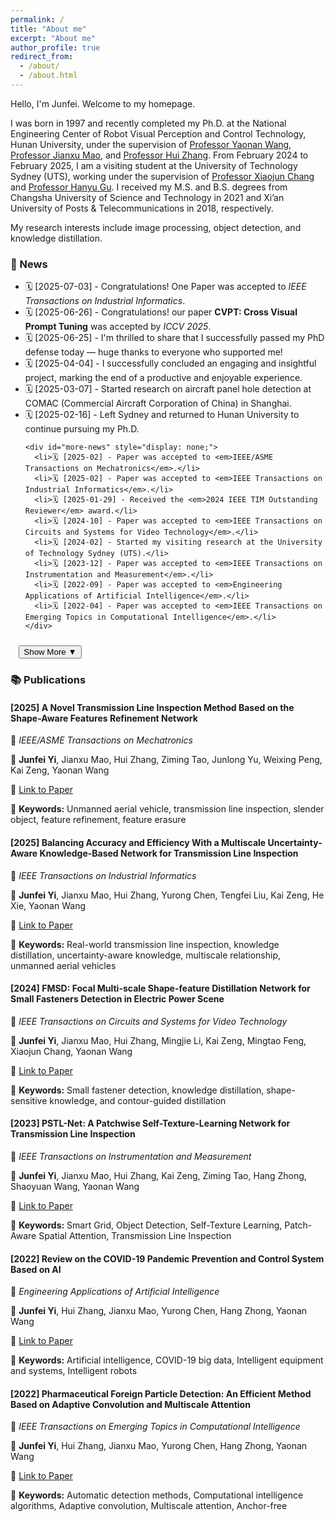 ```yaml
---
permalink: /
title: "About me"
excerpt: "About me"
author_profile: true
redirect_from: 
  - /about/ 
  - /about.html
---
```


Hello, I'm Junfei. Welcome to my homepage.

I was born in 1997 and recently completed my Ph.D. at the National Engineering Center of Robot Visual Perception and Control Technology, Hunan University, under the supervision of [Professor Yaonan Wang](https://eeit.hnu.edu.cn/info/1277/4490.htm), [Professor Jianxu Mao](https://eeit.hnu.edu.cn/info/1404/4625.htm), and [Professor Hui Zhang](https://robotics.hnu.edu.cn/info/1071/1538.htm). From February 2024 to February 2025, I am a visiting student at the University of Technology Sydney (UTS), working under the supervision of [Professor Xiaojun Chang](https://www.xiaojun.ai/) and [Professor Hanyu Gu](https://profiles.uts.edu.au/Hanyu.Gu). I received my M.S. and B.S. degrees from Changsha University of Science and Technology in 2021 and Xi’an University of Posts & Telecommunications in 2018, respectively.  

My research interests include image processing,  object detection, and knowledge distillation.

### 📢 News  

<div class="news-section">  
  <ul id="news-list">
    <li>🗓️ [2025-07-03] - Congratulations! One Paper was accepted to <em>IEEE Transactions on Industrial Informatics</em>.</li>
    <li>🗓️ [2025-06-26] - Congratulations! our paper <strong>CVPT: Cross Visual Prompt Tuning</strong> was accepted by <em>ICCV 2025</em>.</li>
    <li>🗓️ [2025-06-25] - I'm thrilled to share that I successfully passed my PhD defense today — huge thanks to everyone who supported me!</li>
    <li>🗓️ [2025-04-04] - I successfully concluded an engaging and insightful project, marking the end of a productive and enjoyable experience.</li>
    <li>🗓️ [2025-03-07] - Started research on aircraft panel hole detection at COMAC (Commercial Aircraft Corporation of China) in Shanghai.</li>
    <li>🗓️ [2025-02-16] - Left Sydney and returned to Hunan University to continue pursuing my Ph.D.</li>

    <div id="more-news" style="display: none;">
      <li>🗓️ [2025-02] - Paper was accepted to <em>IEEE/ASME Transactions on Mechatronics</em>.</li>  
      <li>🗓️ [2025-02] - Paper was accepted to <em>IEEE Transactions on Industrial Informatics</em>.</li>
      <li>🗓️ [2025-01-29] - Received the <em>2024 IEEE TIM Outstanding Reviewer</em> award.</li>  
      <li>🗓️ [2024-10] - Paper was accepted to <em>IEEE Transactions on Circuits and Systems for Video Technology</em>.</li>  
      <li>🗓️ [2024-02] - Started my visiting research at the University of Technology Sydney (UTS).</li>  
      <li>🗓️ [2023-12] - Paper was accepted to <em>IEEE Transactions on Instrumentation and Measurement</em>.</li>  
      <li>🗓️ [2022-09] - Paper was accepted to <em>Engineering Applications of Artificial Intelligence</em>.</li>  
      <li>🗓️ [2022-04] - Paper was accepted to <em>IEEE Transactions on Emerging Topics in Computational Intelligence</em>.</li>
    </div>
  </ul>
  <button id="toggle-button" onclick="toggleNews()" style="margin-left: 1em; margin-top: 10px;">Show More ▼</button>
</div>

<script>
function toggleNews() {
  const moreNews = document.getElementById("more-news");
  const button = document.getElementById("toggle-button");

  if (moreNews.style.display === "none") {
    moreNews.style.display = "block";
    button.textContent = "Show Less ▲";
  } else {
    moreNews.style.display = "none";
    button.textContent = "Show More ▼";
  }
}
</script>


### 📚 Publications 

<div class="publication-section">

<!-- 第一个出版物 -->
<div class="publication-item">
<h4>[2025] A Novel Transmission Line Inspection Method Based on the Shape-Aware Features Refinement Network</h4>
<p class="journal">📌 <em>IEEE/ASME Transactions on Mechatronics</em></p>
<p class="authors">👥 <strong>Junfei Yi</strong>, Jianxu Mao, Hui Zhang, Ziming Tao, Junlong Yu, Weixing Peng, Kai Zeng, Yaonan Wang</p>
<p class="link">🔗 <a href="https://ieeexplore.ieee.org/abstract/document/10887538/">Link to Paper</a></p>
<p class="keywords">📖 <strong>Keywords:</strong> Unmanned aerial vehicle, transmission line inspection, slender object, feature refinement, feature erasure</p>
</div>

<!-- 第二个出版物 -->
<div class="publication-item">
<h4>[2025] Balancing Accuracy and Efficiency With a Multiscale Uncertainty-Aware Knowledge-Based Network for Transmission Line Inspection</h4>
<p class="journal">📌 <em>IEEE Transactions on Industrial Informatics</em></p>
<p class="authors">👥 <strong>Junfei Yi</strong>, Jianxu Mao, Hui Zhang, Yurong Chen, Tengfei Liu, Kai Zeng, He Xie, Yaonan Wang</p>
<p class="link">🔗 <a href="https://ieeexplore.ieee.org/abstract/document/10841846/">Link to Paper</a></p>
<p class="keywords">📖 <strong>Keywords:</strong> Real-world transmission line inspection, knowledge distillation, uncertainty-aware knowledge, multiscale relationship, unmanned aerial vehicles</p>
</div>

<!-- 其他出版物保持相同结构 -->
<!-- 第三个出版物 -->
<div class="publication-item">
<h4>[2024] FMSD: Focal Multi-scale Shape-feature Distillation Network for Small Fasteners Detection in Electric Power Scene</h4>
<p class="journal">📌 <em>IEEE Transactions on Circuits and Systems for Video Technology</em></p>
<p class="authors">👥 <strong>Junfei Yi</strong>, Jianxu Mao, Hui Zhang, Mingjie Li, Kai Zeng, Mingtao Feng, Xiaojun Chang, Yaonan Wang</p>
<p class="link">🔗 <a href="https://ieeexplore.ieee.org/abstract/document/10731891">Link to Paper</a></p>
<p class="keywords">📖 <strong>Keywords:</strong> Small fastener detection, knowledge distillation, shape-sensitive knowledge, and contour-guided distillation</p>
</div>

<!-- 第四个出版物 -->
<div class="publication-item">
<h4>[2023] PSTL-Net: A Patchwise Self-Texture-Learning Network for Transmission Line Inspection</h4>
<p class="journal">📌 <em>IEEE Transactions on Instrumentation and Measurement</em></p>
<p class="authors">👥 <strong>Junfei Yi</strong>, Jianxu Mao, Hui Zhang, Kai Zeng, Ziming Tao, Hang Zhong, Shaoyuan Wang, Yaonan Wang</p>
<p class="link">🔗 <a href="https://ieeexplore.ieee.org/abstract/document/10375333">Link to Paper</a></p>
<p class="keywords">📖 <strong>Keywords:</strong> Smart Grid, Object Detection, Self-Texture Learning, Patch-Aware Spatial Attention, Transmission Line Inspection</p>
</div>

<!-- 第五个出版物 -->
<div class="publication-item">
<h4>[2022] Review on the COVID-19 Pandemic Prevention and Control System Based on AI</h4>
<p class="journal">📌 <em>Engineering Applications of Artificial Intelligence</em></p>
<p class="authors">👥 <strong>Junfei Yi</strong>, Hui Zhang, Jianxu Mao, Yurong Chen, Hang Zhong, Yaonan Wang</p>
<p class="link">🔗 <a href="https://www.sciencedirect.com/science/article/pii/S0952197622002858">Link to Paper</a></p>
<p class="keywords">📖 <strong>Keywords:</strong> Artificial intelligence, COVID-19 big data, Intelligent equipment and systems, Intelligent robots</p>
</div>

<!-- 第六个出版物 -->
<div class="publication-item">
<h4>[2022] Pharmaceutical Foreign Particle Detection: An Efficient Method Based on Adaptive Convolution and Multiscale Attention</h4>
<p class="journal">📌 <em>IEEE Transactions on Emerging Topics in Computational Intelligence</em></p>
<p class="authors">👥 <strong>Junfei Yi</strong>, Hui Zhang, Jianxu Mao, Yurong Chen, Hang Zhong, Yaonan Wang</p>
<p class="link">🔗 <a href="https://ieeexplore.ieee.org/abstract/document/9756199/">Link to Paper</a></p>
<p class="keywords">📖 <strong>Keywords:</strong> Automatic detection methods, Computational intelligence algorithms, Adaptive convolution, Multiscale attention, Anchor-free</p>
</div>

</div>  <!-- 结束包裹层 -->
